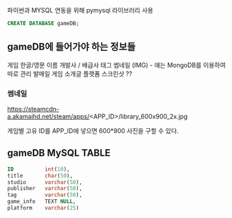 파이썬과 MYSQL 연동을 위해 pymysql 라이브러리 사용 

```sql
CREATE DATABASE gameDB;
```

## gameDB에 들어가야 하는 정보들 
게임 한글/영문 이름 
개발사 / 배급사 
태그 
썸네일 (IMG) - 얘는 MongoDB를 이용하여 따로 관리
발매일 
게임 소개글 
플랫폼
스크린샷 ?? 

### 썸네일 
https://steamcdn-a.akamaihd.net/steam/apps/<APP_ID>/library_600x900_2x.jpg

게임별 고유 ID를 APP_ID에 넣으면 600*900 사진을 구할 수 있다. 

## gameDB MySQL TABLE
```sql
ID          int(10), 
title       char(50), 
studio      varchar(50), 
publisher   varchar(50), 
tag         varchar(50), 
game_info   TEXT NULL, 
platform    varchar(25)
```
